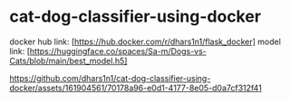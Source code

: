 # cat-dog-classifier-using-docker
docker hub link: [https://hub.docker.com/r/dhars1n1/flask_docker]
model link: [https://huggingface.co/spaces/Sa-m/Dogs-vs-Cats/blob/main/best_model.h5]

https://github.com/dhars1n1/cat-dog-classifier-using-docker/assets/161904561/70178a96-e0d1-4177-8e05-d0a7cf312f41

